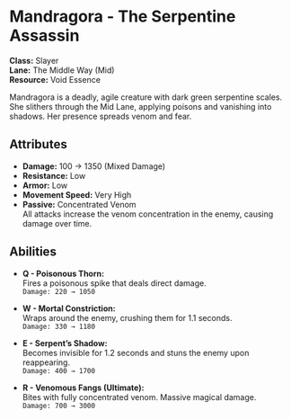# Mandragora - The Serpentine Assassin

**Class:** Slayer  
**Lane:** The Middle Way (Mid)  
**Resource:** Void Essence  

Mandragora is a deadly, agile creature with dark green serpentine scales. She slithers through the Mid Lane, applying poisons and vanishing into shadows. Her presence spreads venom and fear.

## Attributes
- **Damage:** 100 → 1350 (Mixed Damage)
- **Resistance:** Low
- **Armor:** Low
- **Movement Speed:** Very High
- **Passive:** Concentrated Venom  
  All attacks increase the venom concentration in the enemy, causing damage over time.

## Abilities

- **Q - Poisonous Thorn:**  
  Fires a poisonous spike that deals direct damage.  
  `Damage: 220 → 1050`

- **W - Mortal Constriction:**  
  Wraps around the enemy, crushing them for 1.1 seconds.  
  `Damage: 330 → 1180`

- **E - Serpent’s Shadow:**  
  Becomes invisible for 1.2 seconds and stuns the enemy upon reappearing.  
  `Damage: 400 → 1700`

- **R - Venomous Fangs (Ultimate):**  
  Bites with fully concentrated venom. Massive magical damage.  
  `Damage: 700 → 3000`
